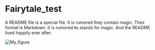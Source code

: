 # Fairytale_test

A README file is a special file. It is rumored they contain magic. Their format is Markdown. It is rumored `Ma` stands for magic. 
And the README lived happily ever after.

![My_figure](graph.png)


